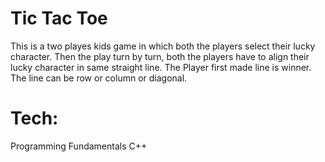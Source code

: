 # Tic Tac Toe
This is a two playes kids game in which both the players select their lucky character.
Then the play turn by turn, both the players have to align their lucky character in same straight line.
The Player first made line is winner.
The line can be row or column or diagonal.
# Tech:
Programming Fundamentals C++
